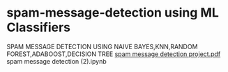 # spam-message-detection using ML Classifiers

SPAM MESSAGE DETECTION USING NAIVE BAYES,KNN,RANDOM FOREST,ADABOOST,DECISION TREE
[spam message detection project.pdf](https://github.com/MounikaThatikond/spam-message-detection/files/6457409/spam.message.detection.project.pdf)
spam message detection (2).ipynb
